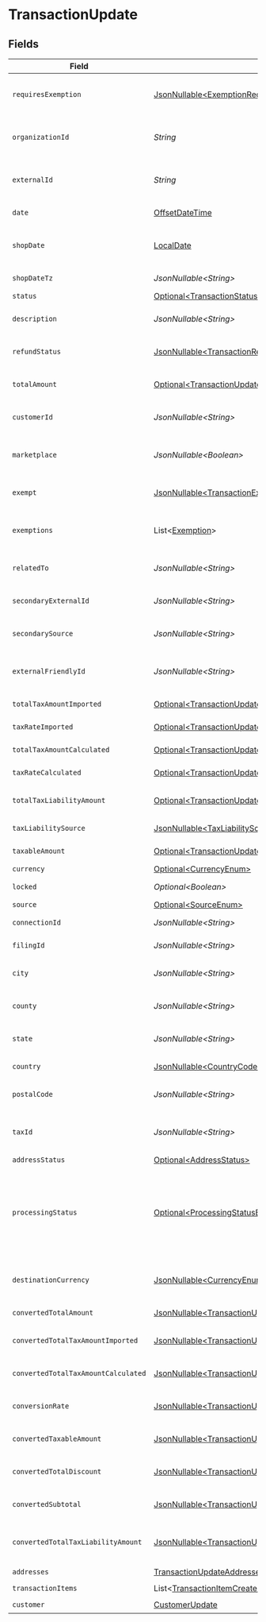 # TransactionUpdate


## Fields

| Field                                                                                                                                              | Type                                                                                                                                               | Required                                                                                                                                           | Description                                                                                                                                        |
| -------------------------------------------------------------------------------------------------------------------------------------------------- | -------------------------------------------------------------------------------------------------------------------------------------------------- | -------------------------------------------------------------------------------------------------------------------------------------------------- | -------------------------------------------------------------------------------------------------------------------------------------------------- |
| `requiresExemption`                                                                                                                                | [JsonNullable\<ExemptionRequired>](../../models/components/ExemptionRequired.md)                                                                   | :heavy_minus_sign:                                                                                                                                 | Indicates if transaction requires tax exemption.                                                                                                   |
| `organizationId`                                                                                                                                   | *String*                                                                                                                                           | :heavy_check_mark:                                                                                                                                 | Unique identifier of the organization.                                                                                                             |
| `externalId`                                                                                                                                       | *String*                                                                                                                                           | :heavy_check_mark:                                                                                                                                 | External identifier of the transaction.                                                                                                            |
| `date`                                                                                                                                             | [OffsetDateTime](https://docs.oracle.com/javase/8/docs/api/java/time/OffsetDateTime.html)                                                          | :heavy_check_mark:                                                                                                                                 | Transaction date and time                                                                                                                          |
| `shopDate`                                                                                                                                         | [LocalDate](https://docs.oracle.com/javase/8/docs/api/java/time/LocalDate.html)                                                                    | :heavy_minus_sign:                                                                                                                                 | Transaction date in the shop's local timezone                                                                                                      |
| `shopDateTz`                                                                                                                                       | *JsonNullable\<String>*                                                                                                                            | :heavy_minus_sign:                                                                                                                                 | Timezone of the shop                                                                                                                               |
| `status`                                                                                                                                           | [Optional\<TransactionStatusEnum>](../../models/components/TransactionStatusEnum.md)                                                               | :heavy_minus_sign:                                                                                                                                 | N/A                                                                                                                                                |
| `description`                                                                                                                                      | *JsonNullable\<String>*                                                                                                                            | :heavy_minus_sign:                                                                                                                                 | Description of the transaction.                                                                                                                    |
| `refundStatus`                                                                                                                                     | [JsonNullable\<TransactionRefundStatus>](../../models/components/TransactionRefundStatus.md)                                                       | :heavy_minus_sign:                                                                                                                                 | Status of refund, if applicable                                                                                                                    |
| `totalAmount`                                                                                                                                      | [Optional\<TransactionUpdateTotalAmount>](../../models/components/TransactionUpdateTotalAmount.md)                                                 | :heavy_minus_sign:                                                                                                                                 | Total amount of the transaction.                                                                                                                   |
| `customerId`                                                                                                                                       | *JsonNullable\<String>*                                                                                                                            | :heavy_minus_sign:                                                                                                                                 | Unique identifier of the customer.                                                                                                                 |
| `marketplace`                                                                                                                                      | *JsonNullable\<Boolean>*                                                                                                                           | :heavy_minus_sign:                                                                                                                                 | Indicates if transaction is marketplace-based.                                                                                                     |
| `exempt`                                                                                                                                           | [JsonNullable\<TransactionExemptStatusEnum>](../../models/components/TransactionExemptStatusEnum.md)                                               | :heavy_minus_sign:                                                                                                                                 | Exemption status (e.g., NOT_EXEMPT)                                                                                                                |
| `exemptions`                                                                                                                                       | List\<[Exemption](../../models/components/Exemption.md)>                                                                                           | :heavy_minus_sign:                                                                                                                                 | List of exemptions applied (if any).                                                                                                               |
| `relatedTo`                                                                                                                                        | *JsonNullable\<String>*                                                                                                                            | :heavy_minus_sign:                                                                                                                                 | Related transaction identifier.                                                                                                                    |
| `secondaryExternalId`                                                                                                                              | *JsonNullable\<String>*                                                                                                                            | :heavy_minus_sign:                                                                                                                                 | Secondary External Identifier.                                                                                                                     |
| `secondarySource`                                                                                                                                  | *JsonNullable\<String>*                                                                                                                            | :heavy_minus_sign:                                                                                                                                 | Secondary source information                                                                                                                       |
| `externalFriendlyId`                                                                                                                               | *JsonNullable\<String>*                                                                                                                            | :heavy_minus_sign:                                                                                                                                 | Friendly identifier of the original item.                                                                                                          |
| `totalTaxAmountImported`                                                                                                                           | [Optional\<TransactionUpdateTotalTaxAmountImported>](../../models/components/TransactionUpdateTotalTaxAmountImported.md)                           | :heavy_minus_sign:                                                                                                                                 | Imported tax amount.                                                                                                                               |
| `taxRateImported`                                                                                                                                  | [Optional\<TransactionUpdateTaxRateImported>](../../models/components/TransactionUpdateTaxRateImported.md)                                         | :heavy_minus_sign:                                                                                                                                 | Imported tax rate.                                                                                                                                 |
| `totalTaxAmountCalculated`                                                                                                                         | [Optional\<TransactionUpdateTotalTaxAmountCalculated>](../../models/components/TransactionUpdateTotalTaxAmountCalculated.md)                       | :heavy_minus_sign:                                                                                                                                 | Calculated tax amount.                                                                                                                             |
| `taxRateCalculated`                                                                                                                                | [Optional\<TransactionUpdateTaxRateCalculated>](../../models/components/TransactionUpdateTaxRateCalculated.md)                                     | :heavy_minus_sign:                                                                                                                                 | Calculated tax rate.                                                                                                                               |
| `totalTaxLiabilityAmount`                                                                                                                          | [Optional\<TransactionUpdateTotalTaxLiabilityAmount>](../../models/components/TransactionUpdateTotalTaxLiabilityAmount.md)                         | :heavy_minus_sign:                                                                                                                                 | Total tax liability amount.                                                                                                                        |
| `taxLiabilitySource`                                                                                                                               | [JsonNullable\<TaxLiabilitySourceEnum>](../../models/components/TaxLiabilitySourceEnum.md)                                                         | :heavy_minus_sign:                                                                                                                                 | Source of tax liability.                                                                                                                           |
| `taxableAmount`                                                                                                                                    | [Optional\<TransactionUpdateTaxableAmount>](../../models/components/TransactionUpdateTaxableAmount.md)                                             | :heavy_minus_sign:                                                                                                                                 | Taxable amount.                                                                                                                                    |
| `currency`                                                                                                                                         | [Optional\<CurrencyEnum>](../../models/components/CurrencyEnum.md)                                                                                 | :heavy_minus_sign:                                                                                                                                 | N/A                                                                                                                                                |
| `locked`                                                                                                                                           | *Optional\<Boolean>*                                                                                                                               | :heavy_minus_sign:                                                                                                                                 | Transaction lock status.                                                                                                                           |
| `source`                                                                                                                                           | [Optional\<SourceEnum>](../../models/components/SourceEnum.md)                                                                                     | :heavy_minus_sign:                                                                                                                                 | N/A                                                                                                                                                |
| `connectionId`                                                                                                                                     | *JsonNullable\<String>*                                                                                                                            | :heavy_minus_sign:                                                                                                                                 | Connection Identifier                                                                                                                              |
| `filingId`                                                                                                                                         | *JsonNullable\<String>*                                                                                                                            | :heavy_minus_sign:                                                                                                                                 | Filing identifier.                                                                                                                                 |
| `city`                                                                                                                                             | *JsonNullable\<String>*                                                                                                                            | :heavy_minus_sign:                                                                                                                                 | City of the transaction address.                                                                                                                   |
| `county`                                                                                                                                           | *JsonNullable\<String>*                                                                                                                            | :heavy_minus_sign:                                                                                                                                 | County of the transaction address.                                                                                                                 |
| `state`                                                                                                                                            | *JsonNullable\<String>*                                                                                                                            | :heavy_minus_sign:                                                                                                                                 | State of the transaction address.                                                                                                                  |
| `country`                                                                                                                                          | [JsonNullable\<CountryCodeEnum>](../../models/components/CountryCodeEnum.md)                                                                       | :heavy_minus_sign:                                                                                                                                 | Country code (ISO Alpha-2).                                                                                                                        |
| `postalCode`                                                                                                                                       | *JsonNullable\<String>*                                                                                                                            | :heavy_minus_sign:                                                                                                                                 | Postal code of the transaction.                                                                                                                    |
| `taxId`                                                                                                                                            | *JsonNullable\<String>*                                                                                                                            | :heavy_minus_sign:                                                                                                                                 | Tax ID associated with the transaction                                                                                                             |
| `addressStatus`                                                                                                                                    | [Optional\<AddressStatus>](../../models/components/AddressStatus.md)                                                                               | :heavy_minus_sign:                                                                                                                                 | N/A                                                                                                                                                |
| `processingStatus`                                                                                                                                 | [Optional\<ProcessingStatusEnum>](../../models/components/ProcessingStatusEnum.md)                                                                 | :heavy_minus_sign:                                                                                                                                 | Our transaction state, used to determine when/if a transaction needs additional<br/>processing.                                                    |
| `destinationCurrency`                                                                                                                              | [JsonNullable\<CurrencyEnum>](../../models/components/CurrencyEnum.md)                                                                             | :heavy_minus_sign:                                                                                                                                 | Destination currency code (ISO 4217, e.g., USD)                                                                                                    |
| `convertedTotalAmount`                                                                                                                             | [JsonNullable\<TransactionUpdateConvertedTotalAmount>](../../models/components/TransactionUpdateConvertedTotalAmount.md)                           | :heavy_minus_sign:                                                                                                                                 | Converted total amount.                                                                                                                            |
| `convertedTotalTaxAmountImported`                                                                                                                  | [JsonNullable\<TransactionUpdateConvertedTotalTaxAmountImported>](../../models/components/TransactionUpdateConvertedTotalTaxAmountImported.md)     | :heavy_minus_sign:                                                                                                                                 | Converted imported tax amount.                                                                                                                     |
| `convertedTotalTaxAmountCalculated`                                                                                                                | [JsonNullable\<TransactionUpdateConvertedTotalTaxAmountCalculated>](../../models/components/TransactionUpdateConvertedTotalTaxAmountCalculated.md) | :heavy_minus_sign:                                                                                                                                 | Converted calculated tax amount.                                                                                                                   |
| `conversionRate`                                                                                                                                   | [JsonNullable\<TransactionUpdateConversionRate>](../../models/components/TransactionUpdateConversionRate.md)                                       | :heavy_minus_sign:                                                                                                                                 | Currency conversion rate.                                                                                                                          |
| `convertedTaxableAmount`                                                                                                                           | [JsonNullable\<TransactionUpdateConvertedTaxableAmount>](../../models/components/TransactionUpdateConvertedTaxableAmount.md)                       | :heavy_minus_sign:                                                                                                                                 | Converted taxable amount.                                                                                                                          |
| `convertedTotalDiscount`                                                                                                                           | [JsonNullable\<TransactionUpdateConvertedTotalDiscount>](../../models/components/TransactionUpdateConvertedTotalDiscount.md)                       | :heavy_minus_sign:                                                                                                                                 | Converted total discount amount.                                                                                                                   |
| `convertedSubtotal`                                                                                                                                | [JsonNullable\<TransactionUpdateConvertedSubtotal>](../../models/components/TransactionUpdateConvertedSubtotal.md)                                 | :heavy_minus_sign:                                                                                                                                 | Converted subtotal amount.                                                                                                                         |
| `convertedTotalTaxLiabilityAmount`                                                                                                                 | [JsonNullable\<TransactionUpdateConvertedTotalTaxLiabilityAmount>](../../models/components/TransactionUpdateConvertedTotalTaxLiabilityAmount.md)   | :heavy_minus_sign:                                                                                                                                 | Converted total tax liability amount.                                                                                                              |
| `addresses`                                                                                                                                        | [TransactionUpdateAddresses](../../models/components/TransactionUpdateAddresses.md)                                                                | :heavy_check_mark:                                                                                                                                 | N/A                                                                                                                                                |
| `transactionItems`                                                                                                                                 | List\<[TransactionItemCreateUpdate](../../models/components/TransactionItemCreateUpdate.md)>                                                       | :heavy_check_mark:                                                                                                                                 | N/A                                                                                                                                                |
| `customer`                                                                                                                                         | [CustomerUpdate](../../models/components/CustomerUpdate.md)                                                                                        | :heavy_check_mark:                                                                                                                                 | N/A                                                                                                                                                |